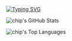 <a href="https://git.io/typing-svg">
  <img src="https://readme-typing-svg.demolab.com?font=Fira+Code&size=16&pause=1000&color=F6428E&repeat=false&width=435&lines=When+I+have+time%2C+I+like+to+build+things." alt="Typing SVG" />
</a>
<p align="left">
  <img src="https://github-readme-stats.vercel.app/api?username=chippokiddo&show_icons=true&theme=radical&layout=compact&card_width=490" alt="chip's GitHub Stats" />
</p>
<p align="left">
  <img src="https://github-readme-stats.vercel.app/api/top-langs/?username=chippokiddo&layout=compact&theme=radical&card_width=490" alt="chip's Top Languages" />
</p>
